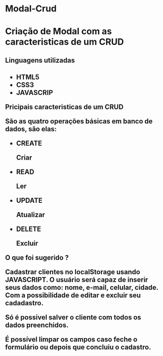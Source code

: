 # Modal-Crud

<h1>Criação de Modal com as caracteristicas de um CRUD</h1>

  <h2>Linguagens utilizadas<h2>
  <ul>
    <li>HTML5</li>
    <li>CSS3</li>
    <li>JAVASCRIP</li>
</ul>
  
<p>Pricipais caracteristicas de um CRUD</p>

 <p>São as quatro operações básicas em banco de dados, são elas:</p>
<ul>
  <li>CREATE</li>
  <p>Criar</p>
  
  <li>READ</li>
  <p>Ler</p>
  
  <li>UPDATE</li>
  <p>Atualizar</p>
  
  <li>DELETE</li>
  <p>Excluir</p>
  
</ul>

 <p> 
   O que foi sugerido ?
 </p>
 
 <p>
   Cadastrar clientes no localStorage usando <strong>JAVASCRIPT<strong>.
   O usuário será capaz de inserir seus dados como: nome, e-mail, celular, cidade. Com a possibilidade de editar e excluir seu cadadastro.
 </p>

 <p>
   Só é possivel salver o cliente com todos os dados preenchidos.
 </p>
  
 <p>
   É possível limpar os campos caso feche o formulário ou depois que concluiu o cadastro.
 </p>
  
  
  
